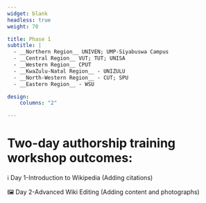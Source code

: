```yaml
---
widget: blank
headless: true
weight: 70

title: Phase 1 
subtitle: |
  - __Northern Region__ UNIVEN; UMP-Siyabuswa Campus
  - __Central Region__ VUT; TUT; UNISA
  - __Western Region__ CPUT
  - __KwaZulu-Natal Region__ - UNIZULU
  - __North-Western Region__ - CUT; SPU
  - __Eastern Region__ - WSU

design:
    columns: "2"

---
```


# Two-day authorship training workshop outcomes:

ℹ️ Day 1-Introduction to Wikipedia (Adding citations)

🖼️ Day 2-Advanced Wiki Editing (Adding content and photographs)

